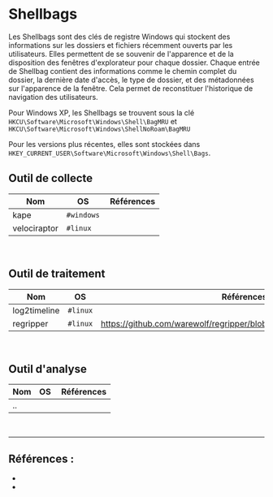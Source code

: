 # Shellbags

Les Shellbags sont des clés de registre Windows qui stockent des informations sur les dossiers et fichiers récemment ouverts par les utilisateurs. Elles permettent de se souvenir de l'apparence et de la disposition des fenêtres d'explorateur pour chaque dossier.
Chaque entrée de Shellbag contient des informations comme le chemin complet du dossier, la dernière date d'accès, le type de dossier, et des métadonnées sur l'apparence de la fenêtre. Cela permet de reconstituer l'historique de navigation des utilisateurs.

Pour Windows XP, les Shellbags se trouvent sous la clé ```HKCU\Software\Microsoft\Windows\Shell\BagMRU``` et ```HKCU\Software\Microsoft\Windows\ShellNoRoam\BagMRU```

Pour les versions plus récentes, elles sont stockées dans ```HKEY_CURRENT_USER\Software\Microsoft\Windows\Shell\Bags```.
<br/>

## Outil de collecte 

| Nom | OS | Références |
|-----|-------------|------------|
| kape | ```#windows``` | |
| velociraptor | ```#linux``` | |

<br/>

## Outil de traitement 

| Nom | OS | Références |
|-----|-------------|------------|
| log2timeline | ```#linux``` | |
| regripper | ```#linux``` | https://github.com/warewolf/regripper/blob/master/plugins/trustrecords.pl |

<br/>

## Outil d'analyse

| Nom | OS | Références |
|-----|-------------|------------|
| .. |  | |

<br/>


------
## Références :

- 
- 